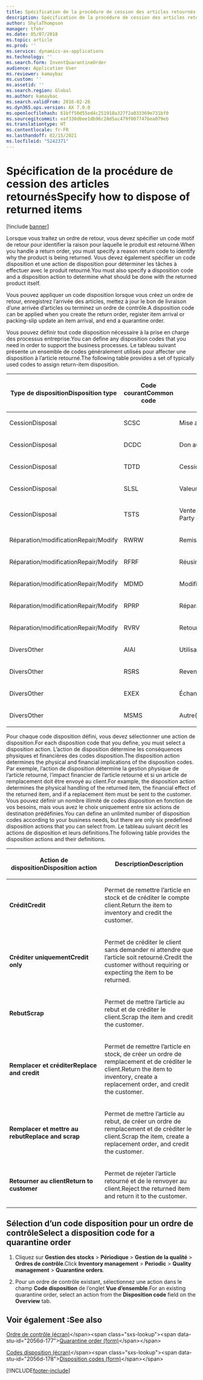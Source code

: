 ```yaml
---
title: Spécification de la procédure de cession des articles retournés
description: Spécification de la procédure de cession des articles retournés.
author: ShylaThompson
manager: tfehr
ms.date: 05/07/2018
ms.topic: article
ms.prod: ''
ms.service: dynamics-ax-applications
ms.technology: ''
ms.search.form: InventQuarantineOrder
audience: Application User
ms.reviewer: kamaybac
ms.custom: ''
ms.assetid: ''
ms.search.region: Global
ms.author: kamaybac
ms.search.validFrom: 2016-02-28
ms.dyn365.ops.version: AX 7.0.0
ms.openlocfilehash: 61bff50d55ed4c251918a327f2a033369e731bf0
ms.sourcegitcommit: eaf330dbee1db96c20d5ac479f007747bea079eb
ms.translationtype: HT
ms.contentlocale: fr-FR
ms.lasthandoff: 02/15/2021
ms.locfileid: "5242371"
---
```

# <a name="specify-how-to-dispose-of-returned-items"></a><span data-ttu-id="2056d-103">Spécification de la procédure de cession des articles retournés</span><span class="sxs-lookup"><span data-stu-id="2056d-103">Specify how to dispose of returned items</span></span> 

[!include [banner](../includes/banner.md)]


<span data-ttu-id="2056d-104">Lorsque vous traitez un ordre de retour, vous devez spécifier un code motif de retour pour identifier la raison pour laquelle le produit est retourné.</span><span class="sxs-lookup"><span data-stu-id="2056d-104">When you handle a return order, you must specify a reason return code to identify why the product is being returned.</span></span> <span data-ttu-id="2056d-105">Vous devez également spécifier un code disposition et une action de disposition pour déterminer les tâches à effectuer avec le produit retourné.</span><span class="sxs-lookup"><span data-stu-id="2056d-105">You must also specify a disposition code and a disposition action to determine what should be done with the returned product itself.</span></span>

<span data-ttu-id="2056d-106">Vous pouvez appliquer un code disposition lorsque vous créez un ordre de retour, enregistrez l’arrivée des articles, mettez à jour le bon de livraison d’une arrivée d’articles ou terminez un ordre de contrôle.</span><span class="sxs-lookup"><span data-stu-id="2056d-106">A disposition code can be applied when you create the return order, register item arrival or packing-slip update an item arrival, and end a quarantine order.</span></span>

<span data-ttu-id="2056d-107">Vous pouvez définir tout code disposition nécessaire à la prise en charge des processus entreprise.</span><span class="sxs-lookup"><span data-stu-id="2056d-107">You can define any disposition codes that you need in order to support the business processes.</span></span> <span data-ttu-id="2056d-108">Le tableau suivant présente un ensemble de codes généralement utilisés pour affecter une disposition à l’article retourné.</span><span class="sxs-lookup"><span data-stu-id="2056d-108">The following table provides a set of typically used codes to assign return-item disposition.</span></span>

<table>
<colgroup>
<col style="width: 33%" />
<col style="width: 33%" />
<col style="width: 33%" />
</colgroup>
<thead>
<tr class="header">
<th><p><span data-ttu-id="2056d-109">Type de disposition</span><span class="sxs-lookup"><span data-stu-id="2056d-109">Disposition type</span></span></p></th>
<th><p><span data-ttu-id="2056d-110">Code courant</span><span class="sxs-lookup"><span data-stu-id="2056d-110">Common code</span></span></p></th>
<th><p><span data-ttu-id="2056d-111">description ;</span><span class="sxs-lookup"><span data-stu-id="2056d-111">Description</span></span></p></th>
</tr>
</thead>
<tbody>
<tr class="odd">
<td><p><span data-ttu-id="2056d-112">Cession</span><span class="sxs-lookup"><span data-stu-id="2056d-112">Disposal</span></span></p></td>
<td><p><span data-ttu-id="2056d-113">SC</span><span class="sxs-lookup"><span data-stu-id="2056d-113">SC</span></span></p></td>
<td><p><span data-ttu-id="2056d-114">Mise au rebut/destruction</span><span class="sxs-lookup"><span data-stu-id="2056d-114">Scrap/Destroy</span></span></p></td>
</tr>
<tr class="even">
<td><p><span data-ttu-id="2056d-115">Cession</span><span class="sxs-lookup"><span data-stu-id="2056d-115">Disposal</span></span></p></td>
<td><p><span data-ttu-id="2056d-116">DC</span><span class="sxs-lookup"><span data-stu-id="2056d-116">DC</span></span></p></td>
<td><p><span data-ttu-id="2056d-117">Don aux œuvres caritatives</span><span class="sxs-lookup"><span data-stu-id="2056d-117">Donate to Charity</span></span></p></td>
</tr>
<tr class="odd">
<td><p><span data-ttu-id="2056d-118">Cession</span><span class="sxs-lookup"><span data-stu-id="2056d-118">Disposal</span></span></p></td>
<td><p><span data-ttu-id="2056d-119">TD</span><span class="sxs-lookup"><span data-stu-id="2056d-119">TD</span></span></p></td>
<td><p><span data-ttu-id="2056d-120">Cession à un tiers</span><span class="sxs-lookup"><span data-stu-id="2056d-120">Third-Party Disposal</span></span></p></td>
</tr>
<tr class="even">
<td><p><span data-ttu-id="2056d-121">Cession</span><span class="sxs-lookup"><span data-stu-id="2056d-121">Disposal</span></span></p></td>
<td><p><span data-ttu-id="2056d-122">SL</span><span class="sxs-lookup"><span data-stu-id="2056d-122">SL</span></span></p></td>
<td><p><span data-ttu-id="2056d-123">Valeur résiduelle</span><span class="sxs-lookup"><span data-stu-id="2056d-123">Salvage</span></span></p></td>
</tr>
<tr class="odd">
<td><p><span data-ttu-id="2056d-124">Cession</span><span class="sxs-lookup"><span data-stu-id="2056d-124">Disposal</span></span></p></td>
<td><p><span data-ttu-id="2056d-125">TS</span><span class="sxs-lookup"><span data-stu-id="2056d-125">TS</span></span></p></td>
<td><p><span data-ttu-id="2056d-126">Vente à des tiers (marchés secondaires)</span><span class="sxs-lookup"><span data-stu-id="2056d-126">Third-Party Sale (Secondary Markets)</span></span></p></td>
</tr>
<tr class="even">
<td><p><span data-ttu-id="2056d-127">Réparation/modification</span><span class="sxs-lookup"><span data-stu-id="2056d-127">Repair/Modify</span></span></p></td>
<td><p><span data-ttu-id="2056d-128">RW</span><span class="sxs-lookup"><span data-stu-id="2056d-128">RW</span></span></p></td>
<td><p><span data-ttu-id="2056d-129">Remise en fabrication</span><span class="sxs-lookup"><span data-stu-id="2056d-129">Rework</span></span></p></td>
</tr>
<tr class="odd">
<td><p><span data-ttu-id="2056d-130">Réparation/modification</span><span class="sxs-lookup"><span data-stu-id="2056d-130">Repair/Modify</span></span></p></td>
<td><p><span data-ttu-id="2056d-131">RF</span><span class="sxs-lookup"><span data-stu-id="2056d-131">RF</span></span></p></td>
<td><p><span data-ttu-id="2056d-132">Réusinage/rénovation</span><span class="sxs-lookup"><span data-stu-id="2056d-132">Remanufacture/Refurbish</span></span></p></td>
</tr>
<tr class="even">
<td><p><span data-ttu-id="2056d-133">Réparation/modification</span><span class="sxs-lookup"><span data-stu-id="2056d-133">Repair/Modify</span></span></p></td>
<td><p><span data-ttu-id="2056d-134">MD</span><span class="sxs-lookup"><span data-stu-id="2056d-134">MD</span></span></p></td>
<td><p><span data-ttu-id="2056d-135">Modification</span><span class="sxs-lookup"><span data-stu-id="2056d-135">Modify</span></span></p></td>
</tr>
<tr class="odd">
<td><p><span data-ttu-id="2056d-136">Réparation/modification</span><span class="sxs-lookup"><span data-stu-id="2056d-136">Repair/Modify</span></span></p></td>
<td><p><span data-ttu-id="2056d-137">RP</span><span class="sxs-lookup"><span data-stu-id="2056d-137">RP</span></span></p></td>
<td><p><span data-ttu-id="2056d-138">Réparation</span><span class="sxs-lookup"><span data-stu-id="2056d-138">Repair</span></span></p></td>
</tr>
<tr class="even">
<td><p><span data-ttu-id="2056d-139">Réparation/modification</span><span class="sxs-lookup"><span data-stu-id="2056d-139">Repair/Modify</span></span></p></td>
<td><p><span data-ttu-id="2056d-140">RV</span><span class="sxs-lookup"><span data-stu-id="2056d-140">RV</span></span></p></td>
<td><p><span data-ttu-id="2056d-141">Retour au fournisseur</span><span class="sxs-lookup"><span data-stu-id="2056d-141">Return to Vendor</span></span></p></td>
</tr>
<tr class="odd">
<td><p><span data-ttu-id="2056d-142">Divers</span><span class="sxs-lookup"><span data-stu-id="2056d-142">Other</span></span></p></td>
<td><p><span data-ttu-id="2056d-143">AI</span><span class="sxs-lookup"><span data-stu-id="2056d-143">AI</span></span></p></td>
<td><p><span data-ttu-id="2056d-144">Utilisation par dérogation</span><span class="sxs-lookup"><span data-stu-id="2056d-144">Use as is</span></span></p></td>
</tr>
<tr class="even">
<td><p><span data-ttu-id="2056d-145">Divers</span><span class="sxs-lookup"><span data-stu-id="2056d-145">Other</span></span></p></td>
<td><p><span data-ttu-id="2056d-146">RS</span><span class="sxs-lookup"><span data-stu-id="2056d-146">RS</span></span></p></td>
<td><p><span data-ttu-id="2056d-147">Revente</span><span class="sxs-lookup"><span data-stu-id="2056d-147">Resale</span></span></p></td>
</tr>
<tr class="odd">
<td><p><span data-ttu-id="2056d-148">Divers</span><span class="sxs-lookup"><span data-stu-id="2056d-148">Other</span></span></p></td>
<td><p><span data-ttu-id="2056d-149">EX</span><span class="sxs-lookup"><span data-stu-id="2056d-149">EX</span></span></p></td>
<td><p><span data-ttu-id="2056d-150">Échanger</span><span class="sxs-lookup"><span data-stu-id="2056d-150">Exchange</span></span></p></td>
</tr>
<tr class="even">
<td><p><span data-ttu-id="2056d-151">Divers</span><span class="sxs-lookup"><span data-stu-id="2056d-151">Other</span></span></p></td>
<td><p><span data-ttu-id="2056d-152">MS</span><span class="sxs-lookup"><span data-stu-id="2056d-152">MS</span></span></p></td>
<td><p><span data-ttu-id="2056d-153">Autre(s)</span><span class="sxs-lookup"><span data-stu-id="2056d-153">Miscellaneous</span></span></p></td>
</tr>
</tbody>
</table>


<span data-ttu-id="2056d-154">Pour chaque code disposition défini, vous devez sélectionner une action de disposition.</span><span class="sxs-lookup"><span data-stu-id="2056d-154">For each disposition code that you define, you must select a disposition action.</span></span> <span data-ttu-id="2056d-155">L’action de disposition détermine les conséquences physiques et financières des codes disposition.</span><span class="sxs-lookup"><span data-stu-id="2056d-155">The disposition action determines the physical and financial implications of the disposition codes.</span></span> <span data-ttu-id="2056d-156">Par exemple, l’action de disposition détermine la gestion physique de l’article retourné, l’impact financier de l’article retourné et si un article de remplacement doit être envoyé au client.</span><span class="sxs-lookup"><span data-stu-id="2056d-156">For example, the disposition action determines the physical handling of the returned item, the financial effect of the returned item, and if a replacement item must be sent to the customer.</span></span> <span data-ttu-id="2056d-157">Vous pouvez définir un nombre illimité de codes disposition en fonction de vos besoins, mais vous avez le choix uniquement entre six actions de destination prédéfinies.</span><span class="sxs-lookup"><span data-stu-id="2056d-157">You can define an unlimited number of disposition codes according to your business needs, but there are only six predefined disposition actions that you can select from.</span></span> <span data-ttu-id="2056d-158">Le tableau suivant décrit les actions de disposition et leurs définitions.</span><span class="sxs-lookup"><span data-stu-id="2056d-158">The following table provides the disposition actions and their definitions.</span></span>

<table>
<colgroup>
<col style="width: 50%" />
<col style="width: 50%" />
</colgroup>
<thead>
<tr class="header">
<th><p><span data-ttu-id="2056d-159">Action de disposition</span><span class="sxs-lookup"><span data-stu-id="2056d-159">Disposition action</span></span></p></th>
<th><p><span data-ttu-id="2056d-160">Description</span><span class="sxs-lookup"><span data-stu-id="2056d-160">Description</span></span></p></th>
</tr>
</thead>
<tbody>
<tr class="odd">
<td><p><span data-ttu-id="2056d-161"><strong>Crédit</strong></span><span class="sxs-lookup"><span data-stu-id="2056d-161"><strong>Credit</strong></span></span></p></td>
<td><p><span data-ttu-id="2056d-162">Permet de remettre l’article en stock et de créditer le compte client.</span><span class="sxs-lookup"><span data-stu-id="2056d-162">Return the item to inventory and credit the customer.</span></span></p></td>
</tr>
<tr class="even">
<td><p><span data-ttu-id="2056d-163"><strong>Créditer uniquement</strong></span><span class="sxs-lookup"><span data-stu-id="2056d-163"><strong>Credit only</strong></span></span></p></td>
<td><p><span data-ttu-id="2056d-164">Permet de créditer le client sans demander ni attendre que l’article soit retourné.</span><span class="sxs-lookup"><span data-stu-id="2056d-164">Credit the customer without requiring or expecting the item to be returned.</span></span></p></td>
</tr>
<tr class="odd">
<td><p><span data-ttu-id="2056d-165"><strong>Rebut</strong></span><span class="sxs-lookup"><span data-stu-id="2056d-165"><strong>Scrap</strong></span></span></p></td>
<td><p><span data-ttu-id="2056d-166">Permet de mettre l’article au rebut et de créditer le client.</span><span class="sxs-lookup"><span data-stu-id="2056d-166">Scrap the item and credit the customer.</span></span></p></td>
</tr>
<tr class="even">
<td><p><span data-ttu-id="2056d-167"><strong>Remplacer et créditer</strong></span><span class="sxs-lookup"><span data-stu-id="2056d-167"><strong>Replace and credit</strong></span></span></p></td>
<td><p><span data-ttu-id="2056d-168">Permet de remettre l’article en stock, de créer un ordre de remplacement et de créditer le client.</span><span class="sxs-lookup"><span data-stu-id="2056d-168">Return the item to inventory, create a replacement order, and credit the customer.</span></span></p></td>
</tr>
<tr class="odd">
<td><p><span data-ttu-id="2056d-169"><strong>Remplacer et mettre au rebut</strong></span><span class="sxs-lookup"><span data-stu-id="2056d-169"><strong>Replace and scrap</strong></span></span></p></td>
<td><p><span data-ttu-id="2056d-170">Permet de mettre l’article au rebut, de créer un ordre de remplacement et de créditer le client.</span><span class="sxs-lookup"><span data-stu-id="2056d-170">Scrap the item, create a replacement order, and credit the customer.</span></span></p></td>
</tr>
<tr class="even">
<td><p><span data-ttu-id="2056d-171"><strong>Retourner au client</strong></span><span class="sxs-lookup"><span data-stu-id="2056d-171"><strong>Return to customer</strong></span></span></p></td>
<td><p><span data-ttu-id="2056d-172">Permet de rejeter l’article retourné et de le renvoyer au client.</span><span class="sxs-lookup"><span data-stu-id="2056d-172">Reject the returned item and return it to the customer.</span></span></p></td>
</tr>
</tbody>
</table>


## <a name="select-a-disposition-code-for-a-quarantine-order"></a><span data-ttu-id="2056d-173">Sélection d’un code disposition pour un ordre de contrôle</span><span class="sxs-lookup"><span data-stu-id="2056d-173">Select a disposition code for a quarantine order</span></span>

1.  <span data-ttu-id="2056d-174">Cliquez sur **Gestion des stocks** \> **Périodique** \> **Gestion de la qualité** \> **Ordres de contrôle**.</span><span class="sxs-lookup"><span data-stu-id="2056d-174">Click **Inventory management** \> **Periodic** \> **Quality management** \> **Quarantine orders**.</span></span>

2.  <span data-ttu-id="2056d-175">Pour un ordre de contrôle existant, sélectionnez une action dans le champ **Code disposition** de l’onglet **Vue d’ensemble**.</span><span class="sxs-lookup"><span data-stu-id="2056d-175">For an existing quarantine order, select an action from the **Disposition code** field on the **Overview** tab.</span></span>



## <a name="see-also"></a><span data-ttu-id="2056d-176">Voir également :</span><span class="sxs-lookup"><span data-stu-id="2056d-176">See also</span></span>

<span data-ttu-id="2056d-177">[Ordre de contrôle (écran)](https://technet.microsoft.com/library/aa554073(v=ax.60))</span><span class="sxs-lookup"><span data-stu-id="2056d-177">[Quarantine order (form)](https://technet.microsoft.com/library/aa554073(v=ax.60))</span></span>

<span data-ttu-id="2056d-178">[Codes disposition (écran)](https://technet.microsoft.com/library/hh597113\(v=ax.60\))</span><span class="sxs-lookup"><span data-stu-id="2056d-178">[Disposition codes (form)](https://technet.microsoft.com/library/hh597113\(v=ax.60\))</span></span>

  




[!INCLUDE[footer-include](../../includes/footer-banner.md)]